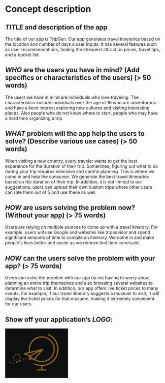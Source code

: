 # Concept description

## _TITLE_ and description of the app

The title of our app is TripGen. Our app generates travel itineraries based on the location and number of days a user inputs. It has several features such as user recommendations, finding the cheapest attraction prices, travel tips, and a bucket list.

## _WHO_ are the users you have in mind? (Add specifics or characteristics of the users) (> 50 words)

The users we have in mind are individuals who love traveling. The characteristics include individuals over the age of 16 who are adventorous and have a keen interest exploring new cultures and visiting interesting places. Also people who do not know where to start, people who may have a hard time organizing a trip.

## _WHAT_ problem will the app help the users to solve? (Describe various use cases) (> 50 words)

When visiting a new country, every traveler wants to get the best experience for the duration of their trip. Sometimes, figuring out what to do during your trip requires extensive and careful planning. This is where we come in and help the consumer. We generate the best travel itineraries based on the duration of their trip. In addition, it is not limited to our suggestions, users can upload their own custom trips where other users can rate them out of 5 and use these as well.

## _HOW_ are users solving the problem now? (Without your app) (> 75 words)

Users are relying on multiple sources to come up with a travel itinerary. For example, users will use Google and websites like tripadvisor and spend significant amounts of time to compile an itinerary. We come in and make people's lives better and easier as we remove that time constraint.

## _HOW_ can the users solve the problem with your app? (> 75 words)

Users can solve the problem with our app by not having to worry about planning an entire trip themselves and also browsing several websites to determine what to visit. In addition, our app offers live ticket prices to many events. For example, if our travel itinerary suggests a museum to visit, it will display live ticket prices for that musuem, making it extremely convenient for our users.

## Show off your application’s _LOGO_:

![App logo](./logo.png)
